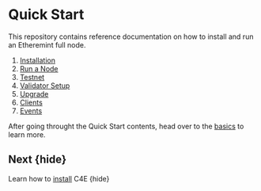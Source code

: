<!--
order: false
parent:
  order: 2
-->

# Quick Start

This repository contains reference documentation on how to install and run an Etheremint full node.

1. [Installation](./installation.md)
2. [Run a Node](./run_node.md)
3. [Testnet](./testnet.md)
4. [Validator Setup](./validator-setup.md)
5. [Upgrade](./upgrade.md)
6. [Clients](./clients.md)
7. [Events](./events.md)

After going throught the Quick Start contents, head over to the [basics](./../basics/README.md) to learn more.

## Next {hide}

Learn how to [install](./../quickstart/intallation.md) C4E {hide}
